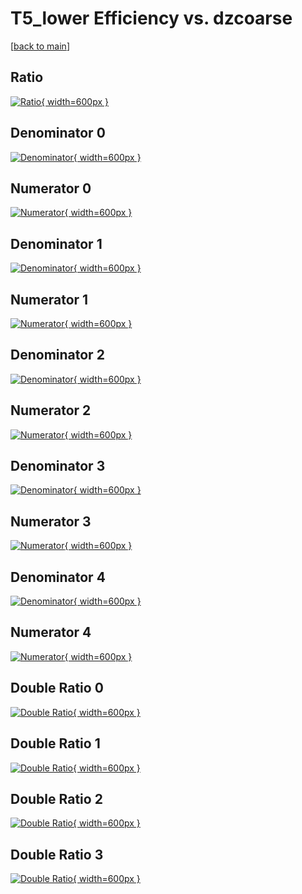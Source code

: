 # T5_lower Efficiency vs. dzcoarse

[[back to main](./)]



## Ratio

[![Ratio](../mtv/var/T5_lower_vtr_211_0_eff_dzcoarse.png){ width=600px }](../mtv/var/T5_lower_vtr_211_0_eff_dzcoarse.pdf)

## Denominator 0

[![Denominator](../mtv/den/T5_lower_vtr_211_0_eff_dzcoarse_den0.png){ width=600px }](../mtv/den/T5_lower_vtr_211_0_eff_dzcoarse_den0.pdf)

## Numerator 0

[![Numerator](../mtv/num/T5_lower_vtr_211_0_eff_dzcoarse_num0.png){ width=600px }](../mtv/num/T5_lower_vtr_211_0_eff_dzcoarse_num0.pdf)

## Denominator 1

[![Denominator](../mtv/den/T5_lower_vtr_211_0_eff_dzcoarse_den1.png){ width=600px }](../mtv/den/T5_lower_vtr_211_0_eff_dzcoarse_den1.pdf)

## Numerator 1

[![Numerator](../mtv/num/T5_lower_vtr_211_0_eff_dzcoarse_num1.png){ width=600px }](../mtv/num/T5_lower_vtr_211_0_eff_dzcoarse_num1.pdf)

## Denominator 2

[![Denominator](../mtv/den/T5_lower_vtr_211_0_eff_dzcoarse_den2.png){ width=600px }](../mtv/den/T5_lower_vtr_211_0_eff_dzcoarse_den2.pdf)

## Numerator 2

[![Numerator](../mtv/num/T5_lower_vtr_211_0_eff_dzcoarse_num2.png){ width=600px }](../mtv/num/T5_lower_vtr_211_0_eff_dzcoarse_num2.pdf)

## Denominator 3

[![Denominator](../mtv/den/T5_lower_vtr_211_0_eff_dzcoarse_den3.png){ width=600px }](../mtv/den/T5_lower_vtr_211_0_eff_dzcoarse_den3.pdf)

## Numerator 3

[![Numerator](../mtv/num/T5_lower_vtr_211_0_eff_dzcoarse_num3.png){ width=600px }](../mtv/num/T5_lower_vtr_211_0_eff_dzcoarse_num3.pdf)

## Denominator 4

[![Denominator](../mtv/den/T5_lower_vtr_211_0_eff_dzcoarse_den4.png){ width=600px }](../mtv/den/T5_lower_vtr_211_0_eff_dzcoarse_den4.pdf)

## Numerator 4

[![Numerator](../mtv/num/T5_lower_vtr_211_0_eff_dzcoarse_num4.png){ width=600px }](../mtv/num/T5_lower_vtr_211_0_eff_dzcoarse_num4.pdf)

## Double Ratio 0

[![Double Ratio](../mtv/ratio/T5_lower_vtr_211_0_eff_dzcoarse_ratio0.png){ width=600px }](../mtv/ratio/T5_lower_vtr_211_0_eff_dzcoarse_ratio0.pdf)

## Double Ratio 1

[![Double Ratio](../mtv/ratio/T5_lower_vtr_211_0_eff_dzcoarse_ratio1.png){ width=600px }](../mtv/ratio/T5_lower_vtr_211_0_eff_dzcoarse_ratio1.pdf)

## Double Ratio 2

[![Double Ratio](../mtv/ratio/T5_lower_vtr_211_0_eff_dzcoarse_ratio2.png){ width=600px }](../mtv/ratio/T5_lower_vtr_211_0_eff_dzcoarse_ratio2.pdf)

## Double Ratio 3

[![Double Ratio](../mtv/ratio/T5_lower_vtr_211_0_eff_dzcoarse_ratio3.png){ width=600px }](../mtv/ratio/T5_lower_vtr_211_0_eff_dzcoarse_ratio3.pdf)

